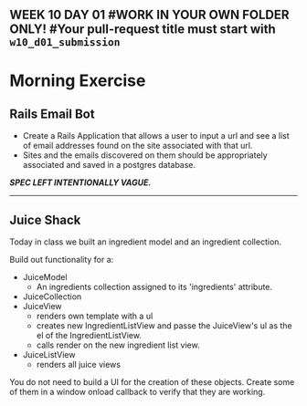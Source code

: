 WEEK 10 DAY 01
#WORK IN YOUR OWN FOLDER ONLY!
#Your pull-request title must start with `w10_d01_submission`
---

# Morning Exercise
## Rails Email Bot

* Create a Rails Application that allows a user to input a url and see a list of email addresses found on the site associated with that url.
* Sites and the emails discovered on them should be appropriately associated and saved in a postgres database.

***SPEC LEFT INTENTIONALLY VAGUE.***

---

## Juice Shack

Today in class we built an ingredient model and an ingredient collection.

Build out functionality for a:

- JuiceModel
	- An ingredients collection assigned to its 'ingredients' attribute.
- JuiceCollection
- JuiceView
	- renders own template with a ul
	- creates new IngredientListView and passe the JuiceView's ul as the el of the IngredientListView.
	- calls render on the new ingredient list view.
- JuiceListView
	- renders all juice views

You do not need to build a UI for the creation of these objects.  Create some of them in a window onload callback to verify that they are working.
